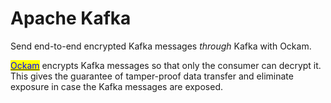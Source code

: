 # Apache Kafka

Send end-to-end encrypted Kafka messages _through_ Kafka with Ockam.

[<mark style="color:blue;">Ockam</mark>](../../) encrypts Kafka messages so that only the consumer can decrypt it. This gives the guarantee of tamper-proof data transfer and eliminate exposure in case the Kafka messages are exposed.
